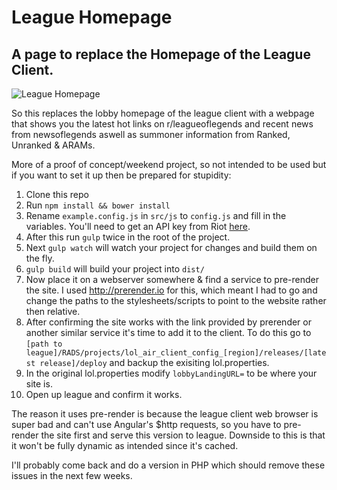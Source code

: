 # League Homepage

## A page to replace the Homepage of the League Client.

![League Homepage](http://fairu.pagu.co/VLkU/Screen%20Shot%202014-05-05%20at%207.06.05.png)

So this replaces the lobby homepage of the league client with a webpage that shows you the latest hot links on r/leagueoflegends and recent news from newsoflegends aswell as summoner information from Ranked, Unranked & ARAMs.

More of a proof of concept/weekend project, so not intended to be used but if you want to set it up then be prepared for stupidity:

1. Clone this repo
2. Run `npm install && bower install`
3. Rename `example.config.js` in `src/js` to `config.js` and fill in the variables. You'll need to get an API key from Riot [here](http://developer.riotgames.com/).
4. After this run `gulp` twice in the root of the project.
5. Next `gulp watch` will watch your project for changes and build them on the fly.
6. `gulp build` will build your project into `dist/`
7. Now place it on a webserver somewhere & find a service to pre-render the site. I used http://prerender.io for this, which meant I had to go and change the paths to the stylesheets/scripts to point to the website rather then relative.
8. After confirming the site works with the link provided by prerender or another similar service it's time to add it to the client. To do this go to `[path to league]/RADS/projects/lol_air_client_config_[region]/releases/[latest release]/deploy` and backup the exisiting lol.properties.
9. In the original lol.properties modify `lobbyLandingURL=` to be where your site is.
10. Open up league and confirm it works.

The reason it uses pre-render is because the league client web browser is super bad and can't use Angular's $http requests, so you have to pre-render the site first and serve this version to league. Downside to this is that it won't be fully dynamic as intended since it's cached.

I'll probably come back and do a version in PHP which should remove these issues in the next few weeks.